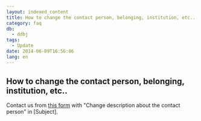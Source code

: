 ```yaml
---
layout: indexed_content
title: How to change the contact person, belonging, institution, etc..
category: faq
db:
  - ddbj
tags: 
  - Update
date: 2014-06-09T16:56:06
lang: en
---
```


## How to change the contact person, belonging, institution, etc..

<p>Contact us from <a href="/ddbj/updt-form-e.html">this form</a> with "Change description about the contact person" in [Subject]. </p>